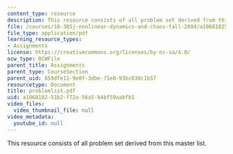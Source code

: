 ```yaml
---
content_type: resource
description: This resource consists of all problem set derived from this master list.
file: /courses/18-385j-nonlinear-dynamics-and-chaos-fall-2004/a106818251b2f72a56a5b4bf59aabfb1_problemlist.pdf
file_type: application/pdf
learning_resource_types:
- Assignments
license: https://creativecommons.org/licenses/by-nc-sa/4.0/
ocw_type: OCWFile
parent_title: Assignments
parent_type: CourseSection
parent_uid: 659dfe11-9e0f-3dbe-71e8-93bc630c1b57
resourcetype: Document
title: problemlist.pdf
uid: a1068182-51b2-f72a-56a5-b4bf59aabfb1
video_files:
  video_thumbnail_file: null
video_metadata:
  youtube_id: null
---
```

This resource consists of all problem set derived from this master list.